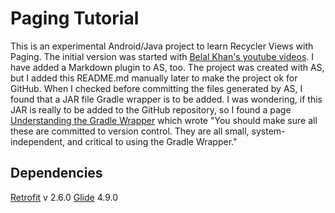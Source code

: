 # Paging Tutorial
This is an experimental Android/Java project to learn Recycler Views
with Paging. The initial version was started with [Belal Khan's youtube
videos](https://www.youtube.com/watch?v=eh4Wq7UrTok&list=PLk7v1Z2rk4hjCQw1RVoYPRdeIzwdz5_Fi).
I have added a Markdown plugin to AS, too. The project was created with
AS, but I added this README.md manually later to make the project ok for
GitHub. When I checked before committing the files generated by AS, I
found that a JAR file Gradle wrapper is to be added. I was wondering, if
this JAR is really to be added to the GitHub repository, so I found a
page
[Understanding the Gradle Wrapper](https://medium.com/@bherbst/understanding-the-gradle-wrapper-a62f35662ab7)
which wrote "You should make sure all these are committed to version
control. They are all small, system-independent, and critical to using
the Gradle Wrapper."

## Dependencies
[Retrofit](https://square.github.io/retrofit/) v 2.6.0 
[Glide](https://github.com/bumptech/glide) 4.9.0
 

  
